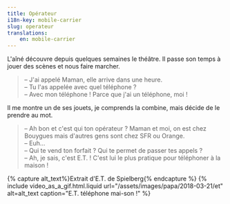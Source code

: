 ```yaml
---
title: Opérateur
i18n-key: mobile-carrier
slug: operateur
translations:
    en: mobile-carrier
---
```


L'aîné découvre depuis quelques semaines le théâtre. Il passe son temps à jouer
des scènes et nous faire marcher.

<!-- more -->

> – J'ai appelé Maman, elle arrive dans une heure.  
> – Tu l'as appelée avec quel téléphone ?  
> – Avec mon téléphone ! Parce que j'ai un téléphone, moi !

Il me montre un de ses jouets, je comprends la combine, mais décide de le
prendre au mot.

> – Ah bon et c'est qui ton opérateur ? Maman et moi, on est chez Bouygues mais
> d'autres gens sont chez SFR ou Orange.  
> – Euh…  
> – Qui te vend ton forfait ? Qui te permet de passer tes appels ?  
> – Ah, je sais, c'est E.T. ! C'est lui le plus pratique pour téléphoner à la
> maison !

{% capture alt_text%}Extrait d'E.T. de Spielberg{% endcapture %}
{% include video_as_a_gif.html.liquid
url="/assets/images/papa/2018-03-21/et"
alt=alt_text
caption="E.T. téléphone mai-son !"
%}
